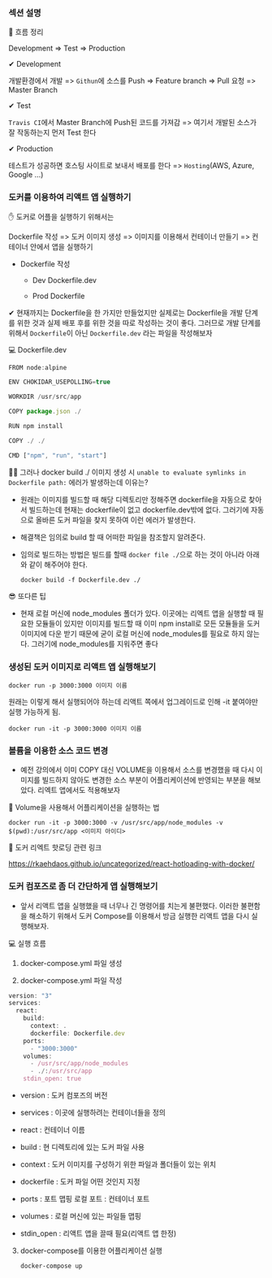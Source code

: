 ### 섹션 설명

👀 흐름 정리

Development => Test => Production

✔ Development

개발환경에서 개발 => `Githun`에 소스를 Push => Feature branch => Pull 요청 => Master Branch

✔ Test

`Travis CI`에서 Master Branch에 Push된 코드를 가져감 => 여기서 개발된 소스가 잘 작동하는지 먼저 Test 한다

✔ Production

테스트가 성공하면 호스팅 사이트로 보내서 배포를 한다 => `Hosting`(AWS, Azure, Google ...)

### 도커를 이용하여 리액트 앱 실행하기

✋ 도커로 어플을 실행하기 위해서는

Dockerfile 작성 => 도커 이미지 생성 =>  이미지를 이용해서 컨테이너 만들기 => 컨테이너 안에서 앱을 실행하기

-   Dockerfile 작성

    - Dev Dockerfile.dev

    -   Prod Dockerfile
  

✔ 현재까지는 Dockerfile을 한 가지만 만들었지만 실제로는 Dockerfile을 개발 단계를 위한 것과 실제 배포 후를 위한 것을 따로 작성하는 것이 좋다. 그러므로 개발 단계를 위해서 `Dockerfile`이 아닌 `Dockerfile.dev` 라는 파일을 작성해보자

💻 Dockerfile.dev

```js
FROM node:alpine

ENV CHOKIDAR_USEPOLLING=true

WORKDIR /usr/src/app

COPY package.json ./

RUN npm install

COPY ./ ./

CMD ["npm", "run", "start"]
```

🤦‍♂️ 그러나 docker build ./ 이미지 생성 시 `unable to evaluate symlinks in Dockerfile path:` 에러가 발생하는데 이유는?

-   원래는 이미지를 빌드할 때 해당 디렉토리만 정해주면 dockerfile을 자동으로 찾아서 빌드하는데 현재는 dockerfile이 없고 dockerfile.dev밖에 없다.
그러기에 자동으로 올바른 도커 파일을 찾지 못하여 이런 에러가 발생한다.

-   해결책은 임의로 build 할 때 어떠한 파일을 참조할지 알려준다.

-   임의로 빌드하는 방법은 빌드를 할때 `docker file ./`으로 하는 것이 아니라 아래와 같이 해주어야 한다.

    `docker build -f Dockerfile.dev ./`

😎 또다른 팁

-   현재 로컬 머신에 node_modules 폴더가 있다. 이곳에는 리엑트 앱을 실행할 때 필요한 모듈들이 있지만 이미지를 빌드할 때 이미 npm install로 모든 모듈들을 도커 이미지에 다운 받기 때문에 굳이 로컬 머신에 node_modules를 필요로 하지 않는다.  그러기에 node_modules를 지워주면 좋다

### 생성된 도커 이미지로 리액트 앱 실행해보기

`docker run -p 3000:3000 이미지 이름`

원래는 이렇게 해서 실행되어야 하는데 리액트 쪽에서 업그레이드로 인해 -it 붙여야만 실행 가능하게 됨.

`docker run -it -p 3000:3000 이미지 이름`

### 볼륨을 이용한 소스 코드 변경

-    예전 강의에서 이미 COPY 대신 VOLUME을 이용해서 소스를 변경했을 때 다시 이미지를 빌드하지 않아도 변경한 소스 부분이 어플리케이션에 반영되는 부분을 해보았다. 리엑트 앱에서도 적용해보자

📌 Volume을 사용해서 어플리케이션을 실행하는 법

`docker run -it -p 3000:3000 -v /usr/src/app/node_modules -v $(pwd):/usr/src/app <이미지 아이디>`

👀 도커 리엑트 핫로딩 관련 링크

https://rkaehdaos.github.io/uncategorized/react-hotloading-with-docker/

### 도커 컴포즈로 좀 더 간단하게 앱 실행해보기

-   앞서 리액트 앱을 실행했을 때 너무나 긴 명령어를 치는게 불편했다. 이러한 불편함을 해소하기 위해서 도커 Compose를 이용해서 방금 실행한 리액트 앱을 다시 실행해보자.

💻 실행 흐름

1.  docker-compose.yml 파일 생성

2.  docker-compose.yml 파일 작성

```js
version: "3"
services:
  react:
    build:
      context: .
      dockerfile: Dockerfile.dev
    ports:
      - "3000:3000"
    volumes:
      - /usr/src/app/node_modules
      - ./:/usr/src/app
    stdin_open: true
```
-   version : 도커 컴포즈의 버전
  
-   services : 이곳에 실행하려는 컨테이너들을 정의
  
-   react : 컨테이너 이름
  
-   build : 현 디렉토리에 있는 도커 파일 사용
  
-   context : 도커 이미지를 구성하기 위한 파일과 
  폴더들이 있는 위치

-   dockerfile : 도커 파일 어떤 것인지 지정
  
-   ports : 포트 맵핑 로컬 포트 : 컨테이너 포트
  
-   volumes : 로컬 머신에 있는 파일들 맵핑
  
-   stdin_open : 리액트 앱을 끌때 필요(리액트 앱 한정)

3.  docker-compose를 이용한 어플리케이션 실행

    `docker-compose up`





